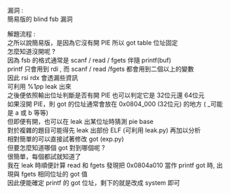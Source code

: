 漏洞 : <br>
	簡易版的 blind fsb 漏洞 <br>

解題流程 :<br>
	之所以說簡易版，是因為它沒有開 PIE 所以 got table 位址固定 <br>
	怎麼知道沒開呢 ? <br>
	因為 fsb 的格式通常是 scanf / read / fgets 伴隨 printf(buf) <br>
	printf 只會用到 rdi , 而 scanf / read /fgets 都會用到二個以上的變數 <br>
	因此 rsi rdx 會透漏些資訊 <br>
	可利用 %1$p %2$p leak 出來 <br>
	之後便依照輸出位址判斷是否有開 PIE 也可以判定它是 32位元還 64位元<br>
	如果沒開 PIE，則 got 的位址通常會放在 0x0804_000 (32位元) 的地方 ( \_可能是 a 或 b 等等) <br>
	但即便有開，也可以在 leak 出某位址時猜測 pie base <br>
	對於複雜的題目可能得先 leak 出部份 ELF (可利用 leak.py) 再加以分析<br>
	相對簡單的可以直接試著修改 got (exp.py) <br>
	但要怎麼知道哪個 got 對到哪個呢 ? <br>
	很簡單，每個都試就知道了 <br>
	我在 leak 時順便計算 read 和 fgets 發現把 0x0804a010 當作 printf got 時, 出現與 fgets 相同位址的 got 值 <br>
	因此便能確定 printf 的 got 位址，剩下的就是改成 system 即可 <br>

